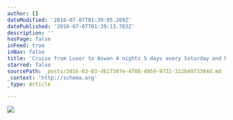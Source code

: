 ```yaml
---
author: []
dateModified: '2016-07-07T01:39:05.269Z'
datePublished: '2016-07-07T01:39:13.703Z'
description: ''
hasPage: false
inFeed: true
inNav: false
title: 'Cruise from Luxor to Aswan 4 nights 5 days every Saturday and Monday '
starred: false
sourcePath: _posts/2016-03-03-d617387e-4f08-4959-9732-312b4973384d.md
_context: 'http://schema.org'
_type: Article

---
```

![](https://s3-us-west-2.amazonaws.com/the-grid-img/p/ca995b199ee481e17176363c6e9fa8fbc8b29136.jpg)